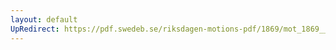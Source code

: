```yaml
---
layout: default
UpRedirect: https://pdf.swedeb.se/riksdagen-motions-pdf/1869/mot_1869__ak__00240.pdf
---
```

